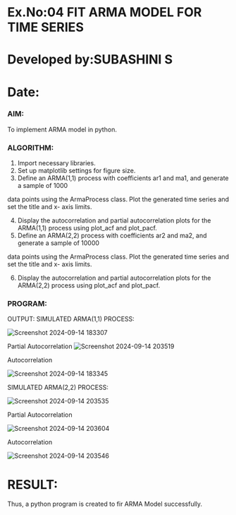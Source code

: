 # Ex.No:04   FIT ARMA MODEL FOR TIME SERIES
# Developed by:SUBASHINI S
# Date: 



### AIM:
To implement ARMA model in python.
### ALGORITHM:
1. Import necessary libraries.
2. Set up matplotlib settings for figure size.
3. Define an ARMA(1,1) process with coefficients ar1 and ma1, and generate a sample of 1000

data points using the ArmaProcess class. Plot the generated time series and set the title and x-
axis limits.

4. Display the autocorrelation and partial autocorrelation plots for the ARMA(1,1) process using
plot_acf and plot_pacf.
5. Define an ARMA(2,2) process with coefficients ar2 and ma2, and generate a sample of 10000

data points using the ArmaProcess class. Plot the generated time series and set the title and x-
axis limits.

6. Display the autocorrelation and partial autocorrelation plots for the ARMA(2,2) process using
plot_acf and plot_pacf.
### PROGRAM:

OUTPUT:
SIMULATED ARMA(1,1) PROCESS:


![Screenshot 2024-09-14 183307](https://github.com/user-attachments/assets/3b55640d-4752-46dd-83ee-d66d9b00bfda)

Partial Autocorrelation
![Screenshot 2024-09-14 203519](https://github.com/user-attachments/assets/ae31eb0f-a052-452e-bdbb-bb490026c30c)

Autocorrelation

![Screenshot 2024-09-14 183345](https://github.com/user-attachments/assets/1cb30c9b-7853-4e5d-8cc4-041b148abe41)


SIMULATED ARMA(2,2) PROCESS:

![Screenshot 2024-09-14 203535](https://github.com/user-attachments/assets/2f63ee51-c4f4-4a2c-9df8-9001a02d7d56)

Partial Autocorrelation

![Screenshot 2024-09-14 203604](https://github.com/user-attachments/assets/a540ae90-69f1-4e91-bc3b-7638fdbf18de)


Autocorrelation

![Screenshot 2024-09-14 203546](https://github.com/user-attachments/assets/d0e41c36-8971-454d-83d0-cf5cea1ab23d)


# RESULT:

Thus, a python program is created to fir ARMA Model successfully.
